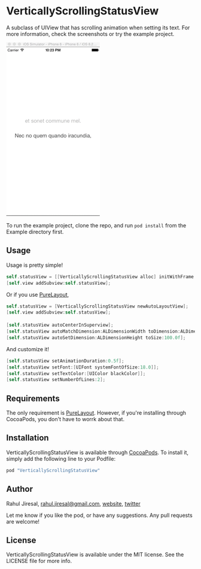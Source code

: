 # VerticallyScrollingStatusView

A subclass of UIView that has scrolling animation when setting its text.
For more information, check the screenshots or try the example project.

![Screenshot](screenshot.gif)

To run the example project, clone the repo, and run `pod install` from the Example directory first.

## Usage

Usage is pretty simple!

```objective-c
self.statusView = [[VerticallyScrollingStatusView alloc] initWithFrame:CGRectMake(0, self.view.frame.size.height / 2, self.view.frame.size.width, 100.0f)];
[self.view addSubview:self.statusView];
```

Or if you use [PureLayout](https://github.com/smileyborg/PureLayout),

```objective-c
self.statusView = [VerticallyScrollingStatusView newAutoLayoutView];
[self.view addSubview:self.statusView];

[self.statusView autoCenterInSuperview];
[self.statusView autoMatchDimension:ALDimensionWidth toDimension:ALDimensionWidth ofView:self.view withOffset:-30.0f];
[self.statusView autoSetDimension:ALDimensionHeight toSize:100.0f];

```
And customize it!
```objective-c
[self.statusView setAnimationDuration:0.5f];
[self.statusView setFont:[UIFont systemFontOfSize:18.0]];
[self.statusView setTextColor:[UIColor blackColor]];
[self.statusView setNumberOfLines:2];

```

## Requirements

The only requirement is [PureLayout](https://github.com/smileyborg/PureLayout). However, if you're installing through CocoaPods, you don't have to worrk about that.

## Installation

VerticallyScrollingStatusView is available through [CocoaPods](http://cocoapods.org). To install
it, simply add the following line to your Podfile:

```ruby
pod "VerticallyScrollingStatusView"
```

## Author

Rahul Jiresal, rahul.jiresal@gmail.com, [website](http://www.rahuljiresal.com), [twitter](https://www.twitter.com/rahuljiresal)

Let me know if you like the pod, or have any suggestions. Any pull requests are welcome!

## License

VerticallyScrollingStatusView is available under the MIT license. See the LICENSE file for more info.
